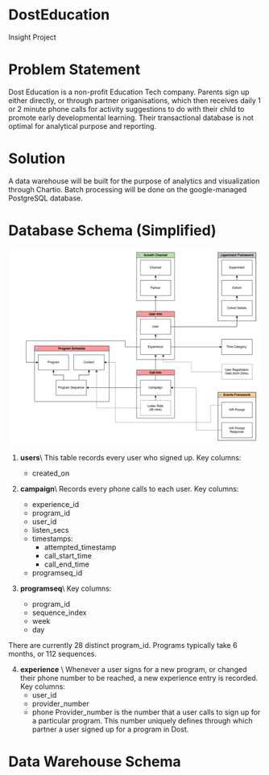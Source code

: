 # DostEducation
Insight Project

# Problem Statement
 Dost Education is a non-profit Education Tech company. Parents sign up either directly, or through partner origanisations, which then receives daily 1 or 2 minute phone calls for activity suggestions to do with their child to promote early developmental learning. Their transactional database is not optimal for analytical purpose and reporting. 

# Solution
A data warehouse will be built for the purpose of analytics and visualization through Chartio. Batch processing will be done on the google-managed PostgreSQL database.

# Database Schema (Simplified)
![Postgresql Tables](/images/DBsimplified.png)

1. **users**\\
This table records every user who signed up. Key columns:
	- created\_on

2. **campaign**\\
Records every phone calls to each user. Key columns:
	- experience\_id 
	- program\_id
	- user\_id
	- listen\_secs
	- timestamps:
		- attempted\_timestamp
		- call\_start\_time
		- call\_end\_time
	- programseq\_id

3. **programseq**\\
Key columns:
	- program\_id
	- sequence\_index
	- week
	- day

There are currently 28 distinct program\_id. Programs typically take 6 months, or 112 sequences.

4. **experience** \\
Whenever a user signs for a new program, or changed their phone number to be reached, a new experience entry is recorded.
Key columns:
	- user\_id
	- provider\_number
	- phone
Provider\_number is the number that a user calls to sign up for a particular program. This number uniquely defines through which partner a user signed up for a program in Dost.





# Data Warehouse Schema




